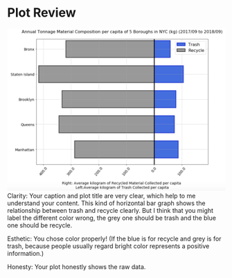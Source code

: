 # Plot Review
![](NYC_Borough_Tonnage_Plot.png)
Clarity: Your caption and plot title are very clear, which help to me understand your content. This kind of horizontal bar graph shows the relationship between trash and recycle clearly. But I think that you might label the different color wrong, the grey one should be trash and the blue one should be recycle.

Esthetic: You chose color properly! (If the blue is for recycle and grey is for trash, because people usually regard bright color represents a positive information.) 

Honesty: Your plot honestly shows the raw data.
